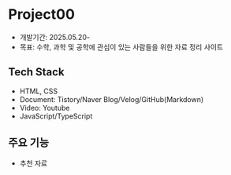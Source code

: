 # Project00
- 개발기간: 2025.05.20-
- 목표: 수학, 과학 및 공학에 관심이 있는 사람들을 위한 자료 정리 사이트

## Tech Stack
- HTML, CSS
- Document: Tistory/Naver Blog/Velog/GitHub(Markdown)
- Video: Youtube
- JavaScript/TypeScript

## 주요 기능
- 추천 자료